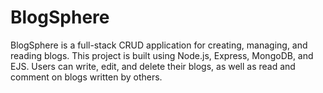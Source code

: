 # BlogSphere

BlogSphere is a full-stack CRUD application for creating, managing, and reading blogs. This project is built using Node.js, Express, MongoDB, and EJS. Users can write, edit, and delete their blogs, as well as read and comment on blogs written by others.
